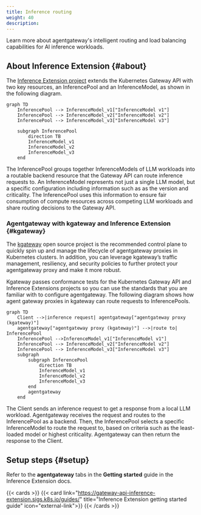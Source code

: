 ```yaml
---
title: Inference routing
weight: 40 
description:
---
```


Learn more about agentgateway's intelligent routing and load balancing capabilities for AI inference workloads. 

## About Inference Extension {#about}

The [Inference Extension project](https://gateway-api-inference-extension.sigs.k8s.io/) extends the Kubernetes Gateway API with two key resources, an InferencePool and an InferenceModel, as shown in the following diagram.

```mermaid
graph TD
    InferencePool --> InferenceModel_v1["InferenceModel v1"]
    InferencePool --> InferenceModel_v2["InferenceModel v2"]
    InferencePool --> InferenceModel_v3["InferenceModel v3"]
    
    subgraph InferencePool
        direction TB
        InferenceModel_v1
        InferenceModel_v2
        InferenceModel_v3
    end
```

The InferencePool groups together InferenceModels of LLM workloads into a routable backend resource that the Gateway API can route inference requests to. An InferenceModel represents not just a single LLM model, but a specific configuration including information such as as the version and criticality. The InferencePool uses this information to ensure fair consumption of compute resources across competing LLM workloads and share routing decisions to the Gateway API.

### Agentgateway with kgateway and Inference Extension {#kgateway}

The [kgateway](https://kgateway.dev/docs/) open source project is the recommended control plane to quickly spin up and manage the lifecycle of agentgateway proxies in Kubernetes clusters. In addition, you can leverage kgateway’s traffic management, resiliency, and security policies to further protect your agentgateway proxy and make it more robust.

Kgateway passes conformance tests for the Kubernetes Gateway API and Inference Extensions projects so you can use the standards that you are familiar with to configure agentgateway. The following diagram shows how agent gateway proxies in kgateway can route requests to InferencePools. 

```mermaid
graph TD
    Client -->|inference request| agentgateway["agentgateway proxy (kgateway)"]
    agentgateway["agentgateway proxy (kgateway)"] -->|route to| InferencePool
    InferencePool -->InferenceModel_v1["InferenceModel v1"]
    InferencePool --> InferenceModel_v2["InferenceModel v2"]
    InferencePool --> InferenceModel_v3["InferenceModel v3"]
    subgraph  
        subgraph InferencePool
            direction TB
            InferenceModel_v1
            InferenceModel_v2
            InferenceModel_v3
        end
        agentgateway
    end
```

The Client sends an inference request to get a response from a local LLM workload. Agentgateway receives the request and routes to the InferencePool as a backend. Then, the InferencePool selects a specific InferenceModel to route the request to, based on criteria such as the least-loaded model or highest criticality. Agentgateway can then return the response to the Client.

## Setup steps {#setup}

Refer to the **agentgateway** tabs in the **Getting started** guide in the Inference Extension docs.

{{< cards >}}
  {{< card link="https://gateway-api-inference-extension.sigs.k8s.io/guides/" title="Inference Extension getting started guide" icon="external-link">}}
{{< /cards >}}
